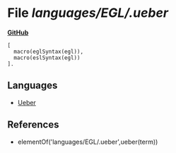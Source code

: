 # File _languages/EGL/.ueber_
**[GitHub](https://github.com/softlang/yas/blob/master/languages/EGL/.ueber)**
```
[
  macro(eglSyntax(egl)),
  macro(eslSyntax(egl))
].

```

## Languages
* [Ueber](../languages/Ueber.md)

## References
* elementOf('languages/EGL/.ueber',ueber(term))
